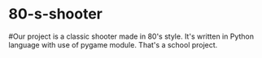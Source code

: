 # 80-s-shooter
#Our project is a classic shooter made in 80's style. It's written in Python language with use of pygame module. That's a school project.
